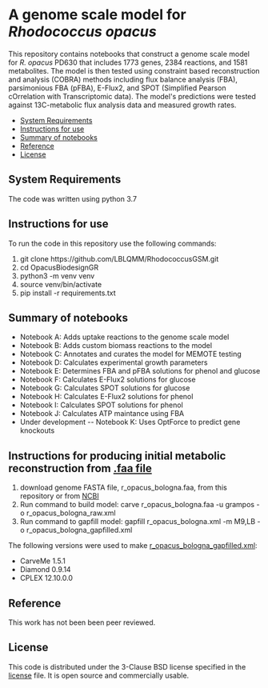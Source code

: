 # A genome scale model for *Rhodococcus opacus*

This repository contains notebooks that construct a genome scale model for *R. opacus* PD630 that includes 1773 genes, 2384 reactions, and 1581 metabolites. The model is then tested using constraint based reconstruction and analysis (COBRA) methods including flux balance analysis (FBA), parsimonious FBA (pFBA), E-Flux2, and SPOT (Simplified Pearson cOrrelation with Transcriptomic data). The model's predictions were tested against 13C-metabolic flux analysis data and measured growth rates.

- [System Requirements](#system-requirements)
- [Instructions for use](#instructions-for-use)
- [Summary of notebooks](#summary-of-notebooks)
- [Reference](#reference)
- [License](#license)

## System Requirements

The code was written using python 3.7

## Instructions for use

To run the code in this repository use the following commands:

<ol>
  <li>git clone https://github.com/LBLQMM/RhodococcusGSM.git</li>
  <li>cd OpacusBiodesignGR</li>
  <li>python3 -m venv venv</li>
  <li>source venv/bin/activate</li>
  <li>pip install -r requirements.txt</li>
</ol>

## Summary of notebooks

- Notebook A: Adds uptake reactions to the genome scale model
- Notebook B: Adds custom biomass reactions to the model
- Notebook C: Annotates and curates the model for MEMOTE testing
- Notebook D: Calculates experimental growth parameters
- Notebook E: Determines FBA and pFBA solutions for phenol and glucose
- Notebook F: Calculates E-Flux2 solutions for glucose
- Notebook G: Calculates SPOT solutions for glucose
- Notebook H: Calculates E-Flux2 solutions for phenol
- Notebook I: Calculates SPOT solutions for phenol
- Notebook J: Calculates ATP maintance using FBA
- Under development -- Notebook K: Uses OptForce to predict gene knockouts

## Instructions for producing initial metabolic reconstruction from [.faa file][1]

<ol>
  <li>
    download genome FASTA file, r_opacus_bologna.faa, from this repository or from 
    <a href="https://www.ncbi.nlm.nih.gov/assembly/GCF_020542785.1">NCBI</a>
  </li>
  <li>Run command to build model: carve r_opacus_bologna.faa -u grampos -o r_opacus_bologna_raw.xml</li>
  <li>Run command to gapfill model: gapfill r_opacus_bologna.xml -m M9,LB -o r_opacus_bologna_gapfilled.xml</li>
</ol>

The following versions were used to make [r_opacus_bologna_gapfilled.xml][2]:

<ul>
  <li>CarveMe 1.5.1</li>
  <li>Diamond 0.9.14</li>
  <li>CPLEX 12.10.0.0</li>
</ul>

## Reference
This work has not been been peer reviewed.

## License

This code is distributed under the 3-Clause BSD license specified in the [license][3] file. It is open source and commercially usable.

[1]: data/genome_data/r_opacus_bologna.faa
[2]: models/r_opacus_bologna_gapfilled.xml
[3]: license
